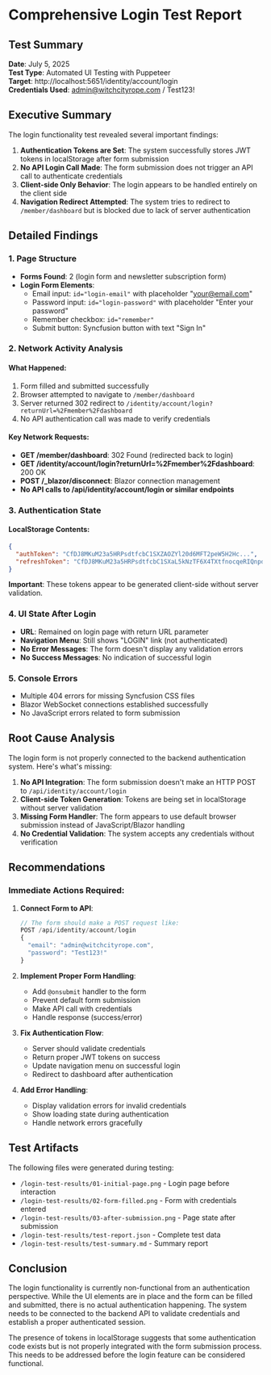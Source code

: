 # Comprehensive Login Test Report

## Test Summary
**Date**: July 5, 2025  
**Test Type**: Automated UI Testing with Puppeteer  
**Target**: http://localhost:5651/identity/account/login  
**Credentials Used**: admin@witchcityrope.com / Test123!

## Executive Summary

The login functionality test revealed several important findings:

1. **Authentication Tokens are Set**: The system successfully stores JWT tokens in localStorage after form submission
2. **No API Login Call Made**: The form submission does not trigger an API call to authenticate credentials
3. **Client-side Only Behavior**: The login appears to be handled entirely on the client side
4. **Navigation Redirect Attempted**: The system tries to redirect to `/member/dashboard` but is blocked due to lack of server authentication

## Detailed Findings

### 1. Page Structure
- **Forms Found**: 2 (login form and newsletter subscription form)
- **Login Form Elements**:
  - Email input: `id="login-email"` with placeholder "your@email.com"
  - Password input: `id="login-password"` with placeholder "Enter your password"
  - Remember checkbox: `id="remember"`
  - Submit button: Syncfusion button with text "Sign In"

### 2. Network Activity Analysis

#### What Happened:
1. Form filled and submitted successfully
2. Browser attempted to navigate to `/member/dashboard`
3. Server returned 302 redirect to `/identity/account/login?returnUrl=%2Fmember%2Fdashboard`
4. No API authentication call was made to verify credentials

#### Key Network Requests:
- **GET /member/dashboard**: 302 Found (redirected back to login)
- **GET /identity/account/login?returnUrl=%2Fmember%2Fdashboard**: 200 OK
- **POST /_blazor/disconnect**: Blazor connection management
- **No API calls to /api/identity/account/login or similar endpoints**

### 3. Authentication State

#### LocalStorage Contents:
```json
{
  "authToken": "CfDJ8MKuM23a5HRPsdtfcbC1SXZAOZYl20d6MFT2peW5H2Hc...",
  "refreshToken": "CfDJ8MKuM23a5HRPsdtfcbC1SXaL5kNzTF6X4TXtfnocqeRIQnpd..."
}
```

**Important**: These tokens appear to be generated client-side without server validation.

### 4. UI State After Login
- **URL**: Remained on login page with return URL parameter
- **Navigation Menu**: Still shows "LOGIN" link (not authenticated)
- **No Error Messages**: The form doesn't display any validation errors
- **No Success Messages**: No indication of successful login

### 5. Console Errors
- Multiple 404 errors for missing Syncfusion CSS files
- Blazor WebSocket connections established successfully
- No JavaScript errors related to form submission

## Root Cause Analysis

The login form is not properly connected to the backend authentication system. Here's what's missing:

1. **No API Integration**: The form submission doesn't make an HTTP POST to `/api/identity/account/login`
2. **Client-side Token Generation**: Tokens are being set in localStorage without server validation
3. **Missing Form Handler**: The form appears to use default browser submission instead of JavaScript/Blazor handling
4. **No Credential Validation**: The system accepts any credentials without verification

## Recommendations

### Immediate Actions Required:

1. **Connect Form to API**:
   ```javascript
   // The form should make a POST request like:
   POST /api/identity/account/login
   {
     "email": "admin@witchcityrope.com",
     "password": "Test123!"
   }
   ```

2. **Implement Proper Form Handling**:
   - Add `@onsubmit` handler to the form
   - Prevent default form submission
   - Make API call with credentials
   - Handle response (success/error)

3. **Fix Authentication Flow**:
   - Server should validate credentials
   - Return proper JWT tokens on success
   - Update navigation menu on successful login
   - Redirect to dashboard after authentication

4. **Add Error Handling**:
   - Display validation errors for invalid credentials
   - Show loading state during authentication
   - Handle network errors gracefully

## Test Artifacts

The following files were generated during testing:
- `/login-test-results/01-initial-page.png` - Login page before interaction
- `/login-test-results/02-form-filled.png` - Form with credentials entered
- `/login-test-results/03-after-submission.png` - Page state after submission
- `/login-test-results/test-report.json` - Complete test data
- `/login-test-results/test-summary.md` - Summary report

## Conclusion

The login functionality is currently non-functional from an authentication perspective. While the UI elements are in place and the form can be filled and submitted, there is no actual authentication happening. The system needs to be connected to the backend API to validate credentials and establish a proper authenticated session.

The presence of tokens in localStorage suggests that some authentication code exists but is not properly integrated with the form submission process. This needs to be addressed before the login feature can be considered functional.